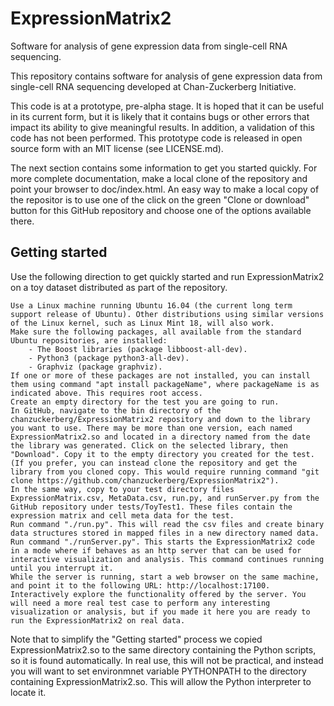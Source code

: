 # ExpressionMatrix2
Software for analysis of gene expression data from single-cell RNA sequencing.

This repository contains software for analysis of gene expression data from single-cell RNA sequencing developed at Chan-Zuckerberg Initiative.

This code is at a prototype, pre-alpha stage. It is hoped that it can be useful in its current form, but it is likely that it contains bugs or other errors that impact its ability to give meaningful results. In addition, a validation of this code has not been performed. This prototype code is released in open source form with an MIT license (see LICENSE.md). 

The next section contains some information to get you started quickly. For more complete documentation, make a local clone of the repository and point your browser to doc/index.html. An easy way to make a local copy of the repositor is to use one of the click on the green "Clone or download" button for this GitHub repository and choose one of the options available there.

## Getting started

Use the following direction to get quickly started and run ExpressionMatrix2 on a toy dataset distributed as part of the repository.

    Use a Linux machine running Ubuntu 16.04 (the current long term support release of Ubuntu). Other distributions using similar versions of the Linux kernel, such as Linux Mint 18, will also work.
    Make sure the following packages, all available from the standard Ubuntu repositories, are installed:
        - The Boost libraries (package libboost-all-dev).
        - Python3 (package python3-all-dev).
        - Graphviz (package graphviz). 
    If one or more of these packages are not installed, you can install them using command "apt install packageName", where packageName is as indicated above. This requires root access.
    Create an empty directory for the test you are going to run.
    In GitHub, navigate to the bin directory of the chanzuckerberg/ExpressionMatrix2 repository and down to the library you want to use. There may be more than one version, each named ExpressionMatrix2.so and located in a directory named from the date the library was generated. Click on the selected library, then "Download". Copy it to the empty directory you created for the test. (If you prefer, you can instead clone the repository and get the library from you cloned copy. This would require running command "git clone https://github.com/chanzuckerberg/ExpressionMatrix2").
    In the same way, copy to your test directory files ExpressionMatrix.csv, MetaData.csv, run.py, and runServer.py from the GitHub repository under tests/ToyTest1. These files contain the expression matrix and cell meta data for the test.
    Run command "./run.py". This will read the csv files and create binary data structures stored in mapped files in a new directory named data.
    Run command "./runServer.py". This starts the ExpressionMatrix2 code in a mode where if behaves as an http server that can be used for interactive visualization and analysis. This command continues running until you interrupt it.
    While the server is running, start a web browser on the same machine, and point it to the following URL: http://localhost:17100.
    Interactively explore the functionality offered by the server. You will need a more real test case to perform any interesting visualization or analysis, but if you made it here you are ready to run the ExpressionMatrix2 on real data. 

Note that to simplify the "Getting started" process we copied ExpressionMatrix2.so to the same directory containing the Python scripts, so it is found automatically. In real use, this will not be practical, and instead you will want to set environmnet variable PYTHONPATH to the directory containing ExpressionMatrix2.so. This will allow the Python interpreter to locate it. 

